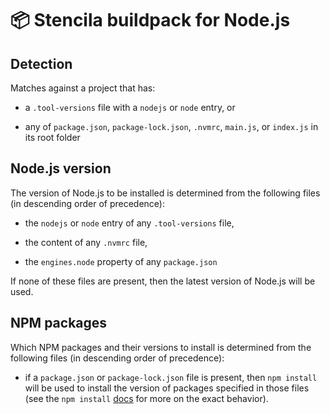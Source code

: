 # 📦 Stencila buildpack for Node.js

## Detection

Matches against a project that has:

  - a `.tool-versions` file with a `nodejs` or `node` entry, or

  - any of `package.json`, `package-lock.json`, `.nvmrc`, `main.js`, or `index.js` in its root folder

## Node.js version

The version of Node.js to be installed is determined from the following files (in descending order of precedence):

  - the `nodejs` or `node` entry of any `.tool-versions` file,

  - the content of any `.nvmrc` file,

  - the `engines.node` property of any `package.json`

If none of these files are present, then the latest version of Node.js will be used.

## NPM packages

Which NPM packages and their versions to install is determined from the following files (in descending order of precedence):

  - if a `package.json` or `package-lock.json` file is present, then `npm install` will be used to install the version of packages specified in those files (see the `npm install` [docs](https://docs.npmjs.com/cli/v8/commands/npm-install) for more on the exact behavior).